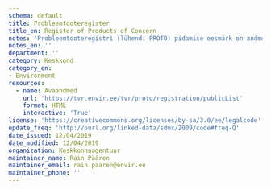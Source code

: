 ```yaml
---
schema: default
title: Probleemtooteregister
title_en: Register of Products of Concern
notes: 'Probleemtooteregistri (lühend: PROTO) pidamise eesmärk on andmete koondamine probleemtoodete tootjate kohta, Eestis valmistatud, Eestis turule lastud, Eestisse sisseveetud ja Eestist väljaveetud probleemtoodete ning nendest tekkinud jäätmete (edaspidi jäätmed) taaskasutamise ja kõrvaldamise ning Eestist väljaveetud jäätmete taaskasutamise ja kõrvaldamise arvestuse pidamiseks. Eesti õigusaktides sätestatud taaskasutamise sihtarvude täitmise arvestuse pidamine ning registrisse kantud andmete alusel Euroopa Komisjonile jäätmealase teabe esitamine. Probleemtooteregistri määruse järgi ei ole avalikud need andmed, mis sisaldavad ärisaladust ning andmed, mille avaldamine läheb vastuollu „Isikuandmete kaitse seaduses” sätestatud nõuetega. Teised registris hoitavad andmed on avalikud.'
notes_en: ''
department: ''
category: Keskkond
category_en:
- Environment
resources:
  - name: Avaandmed
    url: 'https://tvr.envir.ee/tvr/proto/registration/publicList'
    format: HTML
    interactive: 'True'
license: 'https://creativecommons.org/licenses/by-sa/3.0/ee/legalcode'
update_freq: 'http://purl.org/linked-data/sdmx/2009/code#freq-Q'
date_issued: 12/04/2019
date_modified: 12/04/2019
organization: Keskkonnaagentuur
maintainer_name: Rain Päären
maintainer_email: rain.paaren@envir.ee
maintainer_phone: ''
---
```

